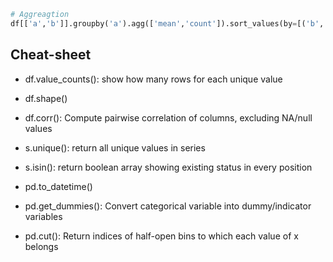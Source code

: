 ```python
# Aggreagtion
df[['a','b']].groupby('a').agg(['mean','count']).sort_values(by=[('b','mean')], ascending=False)
```

## Cheat-sheet
+ df.value_counts(): show how many rows for each unique value
+ df.shape()
+ df.corr(): Compute pairwise correlation of columns, excluding NA/null values
+ s.unique(): return all unique values in series
+ s.isin(): return boolean array showing existing status in every position

+ pd.to_datetime()
+ pd.get_dummies(): Convert categorical variable into dummy/indicator variables
+ pd.cut(): Return indices of half-open bins to which each value of x belongs
